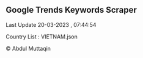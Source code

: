 

## Google Trends Keywords Scraper 
 
Last Update 20-03-2023 , 07:44:54

Country List :
VIETNAM.json



© Abdul Muttaqin 
